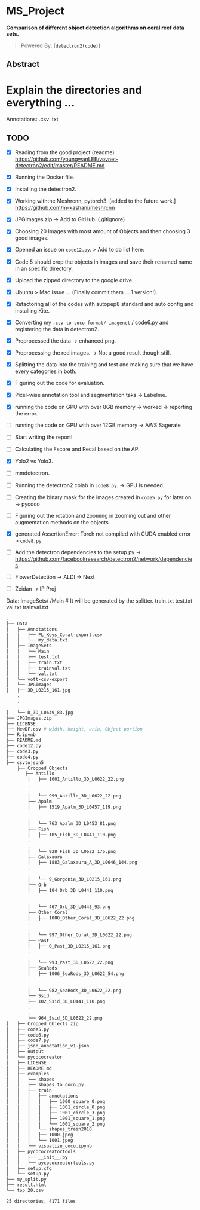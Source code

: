 # MS_Project
**Comparison of different object detection algorithms on coral reef data sets.**


>Powered By: [[`detectron2(code)`](https://github.com/facebookresearch/detectron)]

## Abstract
#	Explain the directories and everything ... 

Annotations:
	.csv
	.txt

## TODO
 - [x] Reading from the good project (readme) https://github.com/youngwanLEE/vovnet-detectron2/edit/master/README.md
 - [x] Running the Docker file.
 - [x] Installing the detectron2.
 - [x] Working withthe Meshrcnn, pytorch3. [added to the future work.] https://github.com/m-kashani/meshrcnn
 - [x] JPGImages.zip -> Add to GitHub. (.gitignore)
 - [x] Choosing 20 Images with most amount of Objects and then choosing 3 good images.
 - [x] Opened an issue on `code12.py`. > Add to do list here:
 - [x] Code 5 should crop the objects in images and save their renamed name in an specific directory.
 - [x] Upload the zipped directory to the google drive.
 - [x] Ubuntu > Mac issue ... (Finally commit them ... 1 version!).
 - [x] Refactoring all of the codes with autopep8 standard and auto config and installing Kite.
 - [x] Converting my `.csv to coco format/ imagenet` / code6.py and registering the data in detectron2.
 - [x] Preprocessed the data -> enhanced.png.
 - [x] Preprocessing the red images. -> Not a good result though still.
 - [x] Splitting the data into the training and test and making sure that we have every categories in both.
 - [x] Figuring out the code for evaluation.
 - [x] Pixel-wise annotation tool and segmentation taks -> Labelme.
 - [x] running the code on GPU with over 8GB memory -> worked -> reporting the error.
 - [ ] running the code on GPU with over 12GB memory -> AWS Sagerate
 - [ ] Start writing the report!
 - [ ] Calculating the Fscore and Recal based on the AP.
 - [x] Yolo2 vs Yolo3.
 - [ ] mmdetectron.

 - [ ] Running the detectron2 colab in `code8.py`. -> GPU is needed.
 - [ ] Creating the binary mask for the images created in `code5.py` for later on -> pycoco
 - [ ] Figuring out the rotation and zooming in zooming out and other augmentation methods on the objects.
 - [x] generated AssertionError: Torch not compiled with CUDA enabled error > `code8.py`

 - [ ] Add the detectron dependencies to the setup.py -> https://github.com/facebookresearch/detectron2/network/dependencies

 - [ ] FlowerDetection -> ALDI -> Next
 - [ ] Zeidan -> IP Proj
 
Data:
	ImageSets/
		/Main		#	It will be generated by the splitter.
			train.txt
			test.txt
			val.txt
			trainval.txt
```bash
.
├── Data
│   ├── Annotations
│   │   ├── FL_Keys_Coral-export.csv
│   │   └── my_data.txt
│   ├── ImageSets
│   │   └── Main
│   │   ├── test.txt
│   │   ├── train.txt
│   │   ├── trainval.txt
│   │   └── val.txt
│   └── vott-csv-export
│   └── JPGImages
│   ├── 3D_L0215_161.jpg
    .
    .
    .
│   └── D_3D_L0649_83.jpg
├── JPGImages.zip
├── LICENSE
├── NewDF.csv # width, height, aria, Object portion
├── R.ipynb
├── README.md
├── code12.py
├── code3.py
├── code4.py
├── csvtojson5
    ├── Cropped_Objects
       ├── Antillo
        │   ├── 1001_Antillo_3D_L0622_22.png
        .
        .
        │   └── 999_Antillo_3D_L0622_22.png
        ├── Apalm
        │   ├── 1519_Apalm_3D_L0457_119.png
        .
        .
        │   └── 763_Apalm_3D_L0453_81.png
        ├── Fish
        │   ├── 105_Fish_3D_L0441_110.png
        .
        .
        │   └── 928_Fish_3D_L0622_176.png
        ├── Galaxaura
        │   ├── 1883_Galaxaura_A_3D_L0646_144.png
        .
        .
        │   └── 9_Gorgonia_3D_L0215_161.png
        ├── Orb
        │   ├── 104_Orb_3D_L0441_110.png
        .
        .
        │   └── 467_Orb_3D_L0443_93.png
        ├── Other_Coral
        │   ├── 1000_Other_Coral_3D_L0622_22.png
        .
        .
        │   └── 997_Other_Coral_3D_L0622_22.png
        ├── Past
        │   ├── 0_Past_3D_L0215_161.png
        .
        .
        │   └── 993_Past_3D_L0622_22.png
        ├── SeaRods
        │   ├── 1006_SeaRods_3D_L0622_54.png
        .
        .
        │   └── 982_SeaRods_3D_L0622_22.png
        └── Ssid
        ├── 102_Ssid_3D_L0441_110.png
        .
        .
        └── 964_Ssid_3D_L0622_22.png
│   ├── Cropped_Objects.zip
│   ├── code5.py
│   ├── code6.py
│   ├── code7.py
│   ├── json_annotation_v1.json
│   ├── output
│   └── pycococreator
│   ├── LICENSE
│   ├── README.md
│   ├── examples
│   │   └── shapes
│   │   ├── shapes_to_coco.py
│   │   ├── train
│   │   │   ├── annotations
│   │   │   │   ├── 1000_square_0.png
│   │   │   │   ├── 1001_circle_0.png
│   │   │   │   ├── 1001_circle_3.png
│   │   │   │   ├── 1001_square_1.png
│   │   │   │   └── 1001_square_2.png
│   │   │   └── shapes_train2018
│   │   │   ├── 1000.jpeg
│   │   │   └── 1001.jpeg
│   │   └── visualize_coco.ipynb
│   ├── pycococreatortools
│   │   ├── __init__.py
│   │   └── pycococreatortools.py
│   ├── setup.cfg
│   └── setup.py
├── my_split.py
├── result.html
└── top_20.csv

25 directories, 4171 files
```
